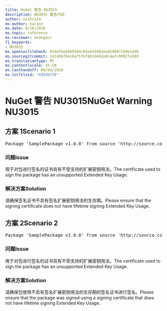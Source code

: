 ```yaml
---
title: NuGet 警告 NU3015
description: NU3015 警告代码
author: mishra14
ms.author: karann
ms.date: 8/16/2018
ms.topic: reference
ms.reviewer: anangaur
f1_keywords:
- NU3015
ms.openlocfilehash: 659efbe64b9594c03e4559016a859897269b14db
ms.sourcegitcommit: 1d1406764c6af5fb7801d462e0c4afc9092fa569
ms.translationtype: MT
ms.contentlocale: zh-CN
ms.lasthandoff: 09/04/2018
ms.locfileid: "43545776"
---
```

# <a name="nuget-warning-nu3015"></a><span data-ttu-id="179b0-103">NuGet 警告 NU3015</span><span class="sxs-lookup"><span data-stu-id="179b0-103">NuGet Warning NU3015</span></span>

## <a name="scenario-1"></a><span data-ttu-id="179b0-104">方案 1</span><span class="sxs-lookup"><span data-stu-id="179b0-104">Scenario 1</span></span>

<pre>Package 'SamplePackage v1.0.0' from source 'http://source.com/index.json': The lifetime signing EKU in the primary signature's certificate is not supported.</pre>

### <a name="issue"></a><span data-ttu-id="179b0-105">问题</span><span class="sxs-lookup"><span data-stu-id="179b0-105">Issue</span></span>

<span data-ttu-id="179b0-106">用于对包进行签名的证书具有不受支持的扩展密钥用法。</span><span class="sxs-lookup"><span data-stu-id="179b0-106">The certificate used to sign the package has an unsupported Extended Key Usage.</span></span>


### <a name="solution"></a><span data-ttu-id="179b0-107">解决方案</span><span class="sxs-lookup"><span data-stu-id="179b0-107">Solution</span></span>

<span data-ttu-id="179b0-108">请确保签名证书不具有签名扩展密钥用法的生存期。</span><span class="sxs-lookup"><span data-stu-id="179b0-108">Please ensure that the signing certificate does not have lifetime signing Extended Key Usage.</span></span>



## <a name="scenario-2"></a><span data-ttu-id="179b0-109">方案 2</span><span class="sxs-lookup"><span data-stu-id="179b0-109">Scenario 2</span></span>

<pre>Package 'SamplePackage v1.0.0' from source 'http://source.com/index.json': The lifetime signing EKU in the signing certificate is not supported.</pre>

### <a name="issue"></a><span data-ttu-id="179b0-110">问题</span><span class="sxs-lookup"><span data-stu-id="179b0-110">Issue</span></span>

<span data-ttu-id="179b0-111">用于对包进行签名的证书具有不受支持的扩展密钥用法。</span><span class="sxs-lookup"><span data-stu-id="179b0-111">The certificate used to sign the package has an unsupported Extended Key Usage.</span></span>


### <a name="solution"></a><span data-ttu-id="179b0-112">解决方案</span><span class="sxs-lookup"><span data-stu-id="179b0-112">Solution</span></span>

<span data-ttu-id="179b0-113">请确保包使用不具有签名扩展密钥用法的生存期的签名证书进行签名。</span><span class="sxs-lookup"><span data-stu-id="179b0-113">Please ensure that the package was signed using a signing certificate that does not have lifetime signing Extended Key Usage.</span></span>


